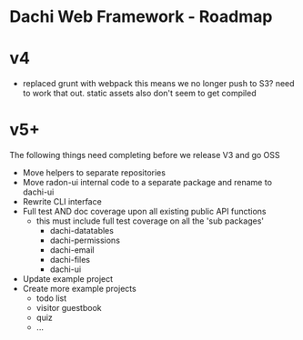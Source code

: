 # Dachi Web Framework - Roadmap

# v4
- replaced grunt with webpack
  this means we no longer push to S3? need to work that out.
  static assets also don't seem to get compiled

# v5+
The following things need completing before we release V3 and go OSS

- Move helpers to separate repositories
- Move radon-ui internal code to a separate package and rename to dachi-ui
- Rewrite CLI interface
- Full test AND doc coverage upon all existing public API functions
  - this must include full test coverage on all the 'sub packages'
    - dachi-datatables
	- dachi-permissions
	- dachi-email
	- dachi-files
	- dachi-ui
- Update example project
- Create more example projects
  - todo list
  - visitor guestbook
  - quiz
  - ...

